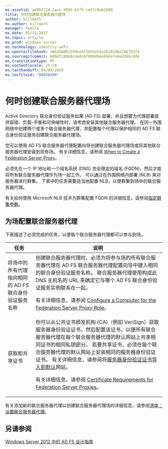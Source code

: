 ```yaml
---
ms.assetid: ad0bf21d-2ace-4565-b1f5-ce57c8eb2689
title: 何时创建联合服务器代理场
author: billmath
ms.author: billmath
manager: femila
ms.date: 05/31/2017
ms.topic: article
ms.prod: windows-server
ms.technology: identity-adfs
ms.openlocfilehash: d4b2b889159dee9f3b93a54a2b1924be286792f4
ms.sourcegitcommit: b00d7c8968c4adc8f699dbee694afe6ed36bc9de
ms.translationtype: MT
ms.contentlocale: zh-CN
ms.lasthandoff: 04/08/2020
ms.locfileid: "80858490"
---
```

# <a name="when-to-create-a-federation-server-proxy-farm"></a>何时创建联合服务器代理场

Active Directory 联合身份验证服务如果 \(AD FS\) 部署，并且想要为代理部署提供容错、负载\-平衡和可伸缩性时，请考虑安装其他联合服务器代理。 在同一外围网络中创建两个或多个联合服务器代理，并配置每个代理以保护相同的 AD FS 联合身份验证服务创建联合服务器代理场。  
  
您可以使用 AD FS 联合服务器代理配置向导创建联合服务器代理场或将其他联合服务器代理安装到现有场。 有关详细信息，请参阅 [When to Create a Federation Server Proxy](When-to-Create-a-Federation-Server-Proxy.md)。  
  
必须先在一个 IP 地址和一个域名系统 \(DNS\) 完全限定的域名 \(FQDN\)，然后才能将所有联合服务器代理作为场一起工作。 可以通过在外围网络内部署 \(NLB\) 来对服务器进行群集。 下表中的任务需要适当地配置 NLB，以便群集到场中的联合服务器代理。  
  
有关如何使用 Microsoft NLB 技术为群集配置 FQDN 的详细信息，请参阅[指定群集参数](https://go.microsoft.com/fwlink/?linkid=74651)。  
  
## <a name="configuring-federation-server-proxies-for-a-farm"></a>为场配置联合服务器代理  
下表描述了必须完成的任务，以便每个联合服务器代理都可以参与到场。  
  
|任务|说明|  
|--------|---------------|  
|将场中的所有代理指向相同的 AD FS 联合身份验证服务名称|创建联合服务器代理时，必须为将参与场的所有联合服务器代理在 AD FS 联合服务器代理配置向导中键入相同的联合身份验证服务名称。 联合服务器代理使用构成此 DNS 主机名的 URL 来确定它与哪个 AD FS 联合身份验证服务实例联系在一起。<p>有关详细信息，请参阅 [Configure a Computer for the Federation Server Proxy Role](../../ad-fs/deployment/Configure-a-Computer-for-the-Federation-Server-Proxy-Role.md)。|  
|获取和共享证书|你可以从公共证书颁发机构 \(CA\)（例如 VeriSign）获取服务器身份验证证书，然后配置该证书，以便所有联合服务器代理在每个联合服务器代理的默认网站上共享相同证书的相同私钥部分。 若要共享证书，必须在每个联合服务器代理的默认网站上安装相同的服务器身份验证证书。 有关详细信息，请参阅将[服务器身份验证证书导入到默认](../../ad-fs/deployment/Import-a-Server-Authentication-Certificate-to-the-Default-Web-Site.md)网站。<p>有关详细信息，请参阅 [Certificate Requirements for Federation Server Proxies](Certificate-Requirements-for-Federation-Server-Proxies.md)。|  
  
有关添加新的联合服务器代理以创建联合服务器代理场的详细信息，请参阅[清单：设置联合服务器代理](../../ad-fs/deployment/Checklist--Setting-Up-a-Federation-Server-Proxy.md)。  
  
## <a name="see-also"></a>另请参阅
[Windows Server 2012 中的 AD FS 设计指南](AD-FS-Design-Guide-in-Windows-Server-2012.md)
